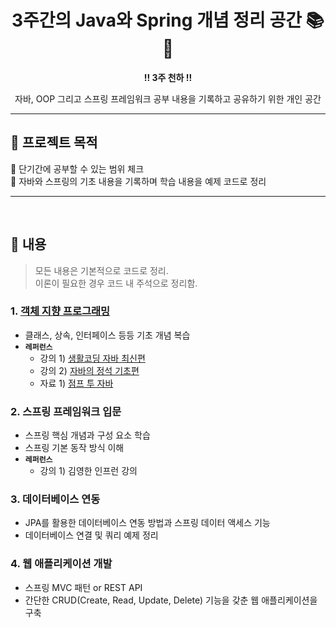 <div align="center">
  <h1>3주간의 Java와 Spring 개념 정리 공간 📚🌱</h1>
  
  <p><strong>!! 3주 천하 !!</strong></p>
  <p>자바, OOP 그리고 스프링 프레임워크 공부 내용을 기록하고 공유하기 위한 개인 공간</p>
</div>

---

## 🎯 프로젝트 목적
🚀 단기간에 공부할 수 있는 범위 체크 </br>
🚀 자바와 스프링의 기초 내용을 기록하며 학습 내용을 예제 코드로 정리

---
</br>

## 📂 내용
> 모든 내용은 기본적으로 코드로 정리. </br>
> 이론이 필요한 경우 코드 내 주석으로 정리함.

### 1. [객체 지향 프로그래밍](/scr/egoing/oop)

- 클래스, 상속, 인터페이스 등등 기초 개념 복습
- **`레퍼런스`**
  - 강의 1) [생활코딩 자바 최신편](https://opentutorials.org/course/4074)
  - 강의 2) [자바의 정석 기초편](https://www.youtube.com/watch?v=CXuA31XcBZ0&list=PLW2UjW795-f5JPTsYHGAawAck9cQRw5TD)
  - 자료 1) [점프 투 자바](https://wikidocs.net/218)

### 2. 스프링 프레임워크 입문

- 스프링 핵심 개념과 구성 요소 학습
- 스프링 기본 동작 방식 이해
- **`레퍼런스`**
  - 강의 1) 김영한 인프런 강의

### 3. 데이터베이스 연동

- JPA를 활용한 데이터베이스 연동 방법과 스프링 데이터 액세스 기능
- 데이터베이스 연결 및 쿼리 예제 정리

### 4. 웹 애플리케이션 개발

- 스프링 MVC 패턴 or REST API
- 간단한 CRUD(Create, Read, Update, Delete) 기능을 갖춘 웹 애플리케이션을 구축
